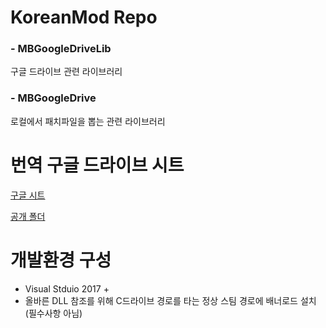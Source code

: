 # KoreanMod Repo

### - MBGoogleDriveLib
 구글 드라이브 관련 라이브러리
### - MBGoogleDrive
 로컬에서 패치파일을 뽑는 관련 라이브러리
 
# 번역 구글 드라이브 시트
 [구글 시트](https://docs.google.com/spreadsheets/d/1oY5F5P-tMBj1-kryB5gR4gS4T5KrlqmDc-tHQBrQBDo/edit#gid=0)
 
 [공개 폴더](https://drive.google.com/drive/u/0/folders/1rukjjLdukPy2Xo-er38_mpYO5wBVv2Eq)
 
# 개발환경 구성
 * Visual Stduio 2017 +
 * 올바른 DLL 참조를 위해 C드라이브 경로를 타는 정상 스팀 경로에 배너로드 설치 (필수사항 아님)
